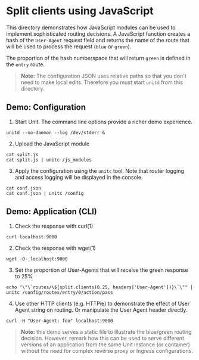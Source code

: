 Split clients using JavaScript
==============================

This directory demonstrates how JavaScript modules can be used to implement
sophisticated routing decisions. A JavaScript function creates a hash of
the `User-Agent` request field and returns the name of the route that will
be used to process the request (`blue` or `green`).

The proportion of the hash numberspace that will return `green` is defined
in the `entry` route.

> **Note:** The configuration JSON uses relative paths so that you don't
> need to make local edits. Therefore you must start `unitd` from this
> directory.

Demo: Configuration
-------------------

1. Start Unit. The command line options provide a richer demo experience.
```shell
unitd --no-daemon --log /dev/stderr &
```

2. Upload the JavaScript module
```shell
cat split.js
cat split.js | unitc /js_modules
```

3. Apply the configuration using the `unitc` tool. Note that router logging
   and access logging will be displayed in the console.
```shell
cat conf.json
cat conf.json | unitc /config
```

Demo: Application (CLI)
-----------------------

1. Check the response with curl(1)
```shell
curl localhost:9000
```

2. Check the response with wget(1)
```shell
wget -O- localhost:9000
``` 

3. Set the proportion of User-Agents that will receive the green response to 25%
```shell
echo "\"\`routes/\${split.clients(0.25, headers['User-Agent'])}\`\"" | unitc /config/routes/entry/0/action/pass
```

4. Use other HTTP clients (e.g. HTTPie) to demonstrate the effect of User Agent
   string on routing. Or manipulate the User Agent header directly.
```shell
curl -H "User-Agent: foo" localhost:9000
```

> **Note:** this demo serves a static file to illustrate the blue/green
> routing decision. However, remark how this can be used to serve different
> versions of an application from the same Unit instance (or container)
> without the need for complex reverse proxy or Ingress configurations.
